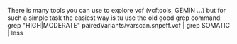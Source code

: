 There is many tools you can use to  explore vcf (vcftools, GEMIN ...) but for such a simple task the easiest way is tu use the old good grep command:
grep "HIGH\|MODERATE"  pairedVariants/varscan.snpeff.vcf | grep SOMATIC | less
